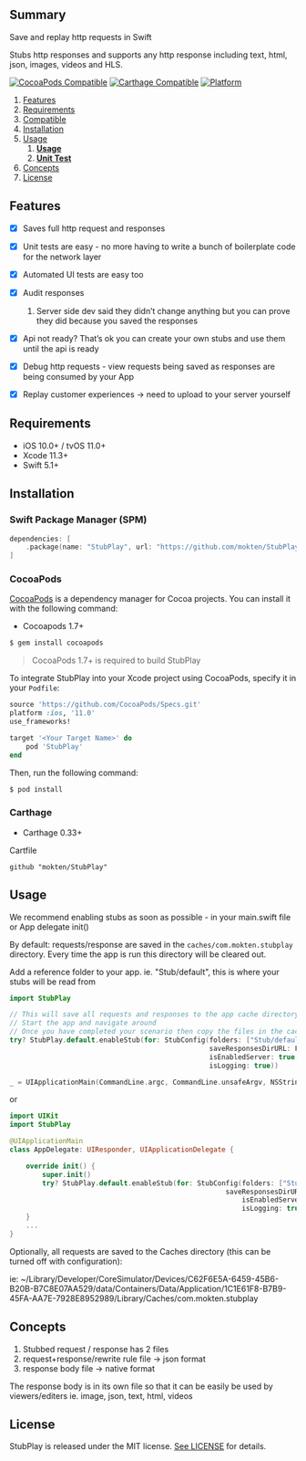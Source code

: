 ## Summary

Save and replay http requests in Swift

Stubs http responses and supports any http response including text, html, json, images, videos and HLS.

[![CocoaPods Compatible](https://img.shields.io/cocoapods/v/StubPlay.svg)](https://img.shields.io/cocoapods/v/StubPlay.svg)
[![Carthage Compatible](https://img.shields.io/badge/Carthage-compatible-4BC51D.svg?style=flat)](https://github.com/Carthage/Carthage)
[![Platform](https://img.shields.io/cocoapods/p/StubPlay.svg?style=flat)](https://github.com/mokten/StubPlay)

1. [Features](#features)
1. [Requirements](#requirements)
1. [Compatible](#compatible)
1. [Installation](#installation)
1. [Usage](#usage)
   1. [**Usage**](./Documentation/Usage.md)
   1. [**Unit Test**](./Documentation/UnitTest.md)
1. [Concepts](#concepts)
1. [License](#license)

## Features
- [x] Saves full http request and responses
- [x] Unit tests are easy - no more having to write a bunch of boilerplate code for the network layer
- [x] Automated UI tests are easy too
- [x] Audit responses
  1.  Server side dev said they didn’t change anything but you can prove they did because you saved the responses
- [x] Api not ready? That’s ok you can create your own stubs and use them until the api is ready
- [x] Debug http requests - view requests being saved as responses are being consumed by your App
- [x] Replay customer experiences -> need to upload to your server yourself


## Requirements

- iOS 10.0+ / tvOS 11.0+
- Xcode 11.3+
- Swift 5.1+
 
## Installation

### Swift Package Manager (SPM)

```swift
dependencies: [
    .package(name: "StubPlay", url: "https://github.com/mokten/StubPlay.git", .upToNextMajor(from: "0.1.11"))
]
```

### CocoaPods

[CocoaPods](http://cocoapods.org) is a dependency manager for Cocoa projects. You can install it with the following command:

- Cocoapods 1.7+


```bash
$ gem install cocoapods
```

> CocoaPods 1.7+ is required to build StubPlay 

To integrate StubPlay into your Xcode project using CocoaPods, specify it in your `Podfile`:

```ruby
source 'https://github.com/CocoaPods/Specs.git'
platform :ios, '11.0'
use_frameworks!

target '<Your Target Name>' do
    pod 'StubPlay'
end
```

Then, run the following command:

```bash
$ pod install
```  

### Carthage

- Carthage 0.33+

Cartfile
```ogdl
github "mokten/StubPlay"
```


## Usage

We recommend enabling stubs as soon as possible - in your main.swift file or App delegate init()

By default: requests/response are saved in the `caches/com.mokten.stubplay` directory.
Every time the app is run this directory will be cleared out.

Add a reference folder to your app. ie. "Stub/default", this is where your stubs will be read from

```swift
import StubPlay

// This will save all requests and responses to the app cache directory
// Start the app and navigate around
// Once you have completed your scenario then copy the files in the cache directory to your reading stub directory "Stub/default"
try? StubPlay.default.enableStub(for: StubConfig(folders: ["Stub/default"],
                                                 saveResponsesDirURL: FileManager.default.urls(for: .documentDirectory, in: .userDomainMask).first!.appendingPathComponent("stubplay"),
                                                 isEnabledServer: true,
                                                 isLogging: true))

_ = UIApplicationMain(CommandLine.argc, CommandLine.unsafeArgv, NSStringFromClass(Application.self), NSStringFromClass(AppDelegate.self))
```

or

```swift
import UIKit
import StubPlay

@UIApplicationMain
class AppDelegate: UIResponder, UIApplicationDelegate {

    override init() {
        super.init()
        try? StubPlay.default.enableStub(for: StubConfig(folders: ["Stub/default"],
                                                 	 saveResponsesDirURL: FileManager.default.urls(for: .documentDirectory, in: .userDomainMask).first!.appendingPathComponent("stubplay"),
                                                         isEnabledServer: true,
                                                         isLogging: true))
    }
    ...
}
```
 
Optionally, all requests are saved to the Caches directory (this can be turned off with configuration):

ie:
~/Library/Developer/CoreSimulator/Devices/C62F6E5A-6459-45B6-B20B-B7C8E07AA529/data/Containers/Data/Application/1C1E61F8-B7B9-45FA-AA7E-7928E8952989/Library/Caches/com.mokten.stubplay

## Concepts

1. Stubbed request / response has 2 files
  1. request+response/rewrite rule file -> json format
  1. response body file -> native format

The response body is in its own file so that it can be easily be used by viewers/editers ie. image, json, text, html, videos

## License

StubPlay is released under the MIT license. [See LICENSE](https://github.com/StubPlay/StubPlay/blob/master/LICENSE) for details.
